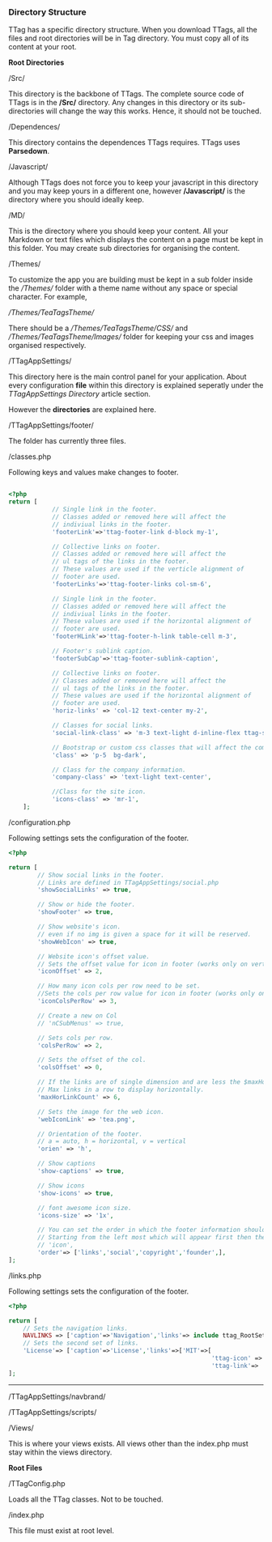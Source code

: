 <h3 class="display-4 mb-5">Directory Structure</h3>

TTag has a specific directory structure. When you download TTags, all the files and root directories will be in Tag directory. You must copy all of its content at your root.

**Root Directories**

<p class = "ttag-dir">/Src/</p>

This directory is the backbone of TTags. The complete source code of TTags is in the **/Src/** directory. Any changes in this directory or its sub-directories will change the way this works. Hence, it should not be touched.
 
<p class = "ttag-dir">/Dependences/</p>

This directory contains the dependences TTags requires. TTags uses **Parsedown**.

<p class = "ttag-dir">/Javascript/</p>

Although TTags does not force you to keep your javascript in this directory and you may keep yours in a different one, however **/Javascript/** is the directory where you should ideally keep.

<p class = "ttag-dir">/MD/</p>

This is the directory where you should keep your content. All your Markdown or text files which displays the content on a page must be kept in this folder. You may create sub directories for organising the content.

<p class = "ttag-dir">/Themes/</p>

To customize the app you are building must be kept in a sub folder inside the */Themes/* folder with a theme name without any space or special character. For example, 

*/Themes/<span  class = "ttag-dir-hilight">TeaTagsTheme</span>/*

There should be a */Themes/TeaTagsTheme/<span  class = "ttag-dir-hilight">CSS</span>/* and */Themes/TeaTagsTheme/<span  class = "ttag-dir-hilight">Images</span>/* folder for keeping your css and images organised respectively.

<p class = "ttag-dir">/TTagAppSettings/</p>

This directory here is the main control panel for your application. About every configuration **file** within this directory is explained seperatly under the *TTagAppSettings Directory* article section.

However the **directories** are explained here.

<p class = "ttag-dir">/TTagAppSettings/footer/</p>

The folder has currently three files.

<p class = "ttag-file">/classes.php</p>

Following keys and values make changes to footer.
	
```php

<?php 
return [
			// Single link in the footer.
			// Classes added or removed here will affect the 
			// indiviual links in the footer.
			'footerLink'=>'ttag-footer-link d-block my-1',

			// Collective links on footer.
			// Classes added or removed here will affect the 
			// ul tags of the links in the footer.
			// These values are used if the verticle alignment of
			// footer are used.
			'footerLinks'=>'ttag-footer-links col-sm-6',

			// Single link in the footer.
			// Classes added or removed here will affect the 
			// indiviual links in the footer.
			// These values are used if the horizontal alignment of
			// footer are used.
			'footerHLink'=>'ttag-footer-h-link table-cell m-3',

			// Footer's sublink caption.
			'footerSubCap'=>'ttag-footer-sublink-caption',

			// Collective links on footer.
			// Classes added or removed here will affect the 
			// ul tags of the links in the footer.
			// These values are used if the horizontal alignment of
			// footer are used.
			'horiz-links' => 'col-12 text-center my-2',

			// Classes for social links.
			'social-link-class' => 'm-3 text-light d-inline-flex ttag-social-link',

			// Bootstrap or custom css classes that will affect the complete footer.
			'class' => 'p-5  bg-dark',

			// Class for the company information.
			'company-class' => 'text-light text-center',

			//Class for the site icon.
			'icons-class' => 'mr-1',
	];

```

<p class = "ttag-file">/configuration.php</p>

Following settings sets the configuration of the footer.
	
```php
<?php 

return [
		// Show social links in the footer.
		// Links are defined in TTagAppSettings/social.php 
		'showSocialLinks' => true, 

		// Show or hide the footer.
		'showFooter' => true,

		// Show website's icon.
		// even if no img is given a space for it will be reserved.
		'showWebIcon' => true, 

		// Website icon's offset value.
		// Sets the offset value for icon in footer (works only on verticle display of links.)
		'iconOffset' => 2, 

		// How many icon cols per row need to be set.
		//Sets the cols per row value for icon in footer (works only on verticle display of links.)
		'iconColsPerRow' => 3, 

		// Create a new on Col
		// 'nCSubMenus' => true,

		// Sets cols per row.
		'colsPerRow' => 2,

		// Sets the offset of the col.
		'colsOffset' => 0,

		// If the links are of single dimension and are less the $maxHorLinkCount value set here then, the links will be displayed horizontally. 
		// Max links in a row to display horizontally.
		'maxHorLinkCount' => 6, 

		// Sets the image for the web icon.
		'webIconLink' => 'tea.png',

		// Orientation of the footer.
		// a = auto, h = horizontal, v = vertical
		'orien' => 'h', 

		// Show captions
		'show-captions' => true,

		// Show icons
		'show-icons' => true,

		// font awesome icon size.
		'icons-size' => '1x',	

		// You can set the order in which the footer information should appear.
		// Starting from the left most which will appear first then the others.
		// 'icon',
		'order'=> ['links','social','copyright','founder',],
];

```

<p class = "ttag-file">/links.php</p>


Following settings sets the configuration of the footer.
	
```php
<?php 

return [
	// Sets the navigation links.
	NAVLINKS => ['caption'=>'Navigation','links'=> include ttag_RootSettings('nav-links')],
	// Sets the second set of links.
	'License'=> ['caption'=>'License','links'=>['MIT'=>[
														'ttag-icon' => 'balance-scale',
														'ttag-link'=>	'https://github.com/tapvirsingh/teatags']]],
];

```

--- 

<p class = "ttag-dir">/TTagAppSettings/navbrand/</p>

<p class = "ttag-dir">/TTagAppSettings/scripts/</p>

<p class = "ttag-dir">/Views/</p>

This is where your views exists. All views other than the index.php must stay within the views directory.

**Root Files**

<p class = "ttag-file">/TTagConfig.php</p>

Loads all the TTag classes. Not to be touched.

<p class = "ttag-file">/index.php</p>

This file must exist at root level.